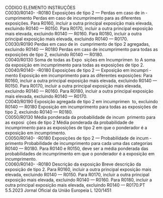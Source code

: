 
CÓDIGO  ELEMENTO  INSTRUÇÕES  
C0030/R0140- 
-R0180  Exposições de tipo 2 — 
Perdas em caso de in ­
cumprimento  Perdas em caso de incumprimento para as diferentes exposições. 
Para R0160, incluir a outra principal exposição mais elevada, excluindo R0140 — 
R0150. 
Para R0170, incluir a outra principal exposição mais elevada, excluindo R0140 — 
R0160. 
Para R0180, incluir a outra principal exposição mais elevada, excluindo R0140 — 
R0170.  
C0030/R0190  Perdas em caso de in ­
cumprimento de tipo 2 
agregadas, excluindo 
R0140 — R0180  Perdas em caso de incumprimento para todas as exposições de tipo 2, excluindo R0140 
— R0180.  
C0040/R0130  Soma de todas as Expo ­
sições em Incumprimen ­
to  A soma da exposição em incumprimento para todas as exposições de tipo 2.  
C0040/R0140- 
-R0180  Exposições de tipo 2 — 
Exposição em incumpri ­
mento  Exposição em incumprimento para as diferentes exposições: 
Para R0160, incluir a outra principal exposição mais elevada, excluindo R0140 — 
R0150. 
Para R0170, incluir a outra principal exposição mais elevada, excluindo R0140 — 
R0160. 
Para R0180, incluir a outra principal exposição mais elevada, excluindo R0140 — 
R0170.  
C0040/R0190  Exposição agregada de 
tipo 2 em incumprimen ­
to, excluindo R0140 — 
R0180  Exposição em incumprimento para todas as exposições de tipo 2, excluindo R0140 — 
R0180.  
C0050/R0130  Média ponderada da 
probabilidade de incum ­
primento para as exposi ­
ções de tipo 2  Média ponderada da probabilidade de incumprimento para as exposições de tipo 2 em 
que o ponderador é a exposição em incumprimento.  
C0050/R0140- 
-R0180  Exposições de tipo 2 — 
Probabilidade de incum ­
primento  Probabilidade de incumprimento para cada uma das categorias R0140 — R0180. Para 
R0140 e R0150, deve ser a média ponderada das probabilidades de incumprimento em 
que o ponderador é a exposição em incumprimento.  
C0060/R0140- 
-R0180  Descrição da exposição  Breve descrição da exposição de tipo 2. 
Para R0160, incluir a outra principal exposição mais elevada, excluindo R0140 — 
R0150. 
Para R0170, incluir a outra principal exposição mais elevada, excluindo R0140 — 
R0160. 
Para R0180, incluir a outra principal exposição mais elevada, excluindo R0140 — 
R0170.PT  5.5.2023 Jornal Oficial da União Europeia L 120/1451